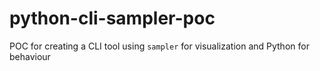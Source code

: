 # python-cli-sampler-poc
POC for creating a CLI tool using `sampler` for visualization and Python for behaviour

